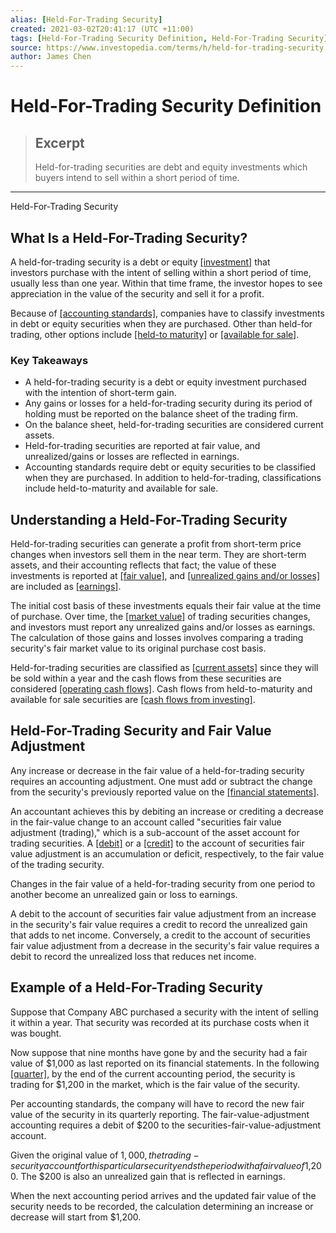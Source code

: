 ```yaml
---
alias: [Held-For-Trading Security]
created: 2021-03-02T20:41:17 (UTC +11:00)
tags: [Held-For-Trading Security Definition, Held-For-Trading Security]
source: https://www.investopedia.com/terms/h/held-for-trading-security.asp
author: James Chen
---
```


# Held-For-Trading Security Definition

> ## Excerpt
> Held-for-trading securities are debt and equity investments which buyers intend to sell within a short period of time.

---

Held-For-Trading Security
## What Is a Held-For-Trading Security?

A held-for-trading security is a debt or equity [[investment]](https://www.investopedia.com/terms/i/investment.asp) that investors purchase with the intent of selling within a short period of time, usually less than one year. Within that time frame, the investor hopes to see appreciation in the value of the security and sell it for a profit.

Because of [[accounting standards]](https://www.investopedia.com/terms/a/accounting-standard.asp), companies have to classify investments in debt or equity securities when they are purchased. Other than held-for trading, other options include [[held-to maturity]](https://www.investopedia.com/terms/h/held-to-maturity-security.asp) or [[available for sale]](https://www.investopedia.com/terms/a/available-for-sale-security.asp).

### Key Takeaways

-   A held-for-trading security is a debt or equity investment purchased with the intention of short-term gain.
-   Any gains or losses for a held-for-trading security during its period of holding must be reported on the balance sheet of the trading firm.
-   On the balance sheet, held-for-trading securities are considered current assets.
-   Held-for-trading securities are reported at fair value, and unrealized/gains or losses are reflected in earnings.
-   Accounting standards require debt or equity securities to be classified when they are purchased. In addition to held-for-trading, classifications include held-to-maturity and available for sale.

## Understanding a Held-For-Trading Security

Held-for-trading securities can generate a profit from short-term price changes when investors sell them in the near term. They are short-term assets, and their accounting reflects that fact; the value of these investments is reported at [[fair value]](https://www.investopedia.com/terms/f/fairvalue.asp), and [[unrealized gains and/or losses]](https://www.investopedia.com/ask/answers/04/021204.asp) are included as [[earnings]](https://www.investopedia.com/terms/e/earnings.asp).

The initial cost basis of these investments equals their fair value at the time of purchase. Over time, the [[market value]](https://www.investopedia.com/terms/m/marketvalue.asp) of trading securities changes, and investors must report any unrealized gains and/or losses as earnings. The calculation of those gains and losses involves comparing a trading security's fair market value to its original purchase cost basis.

Held-for-trading securities are classified as [[current assets]](https://www.investopedia.com/terms/c/currentassets.asp) since they will be sold within a year and the cash flows from these securities are considered [[operating cash flows]](https://www.investopedia.com/terms/c/cash-flow-from-operating-activities.asp). Cash flows from held-to-maturity and available for sale securities are [[cash flows from investing]](https://www.investopedia.com/terms/c/cashflowfinvestingactivities.asp).

## Held-For-Trading Security and Fair Value Adjustment

Any increase or decrease in the fair value of a held-for-trading security requires an accounting adjustment. One must add or subtract the change from the security's previously reported value on the [[financial statements]](https://www.investopedia.com/terms/f/financial-statements.asp).

An accountant achieves this by debiting an increase or crediting a decrease in the fair-value change to an account called "securities fair value adjustment (trading)," which is a sub-account of the asset account for trading securities. A [[debit]](https://www.investopedia.com/terms/d/debit.asp) or a [[credit]](https://www.investopedia.com/terms/c/credit.asp) to the account of securities fair value adjustment is an accumulation or deficit, respectively, to the fair value of the trading security.

Changes in the fair value of a held-for-trading security from one period to another become an unrealized gain or loss to earnings.

A debit to the account of securities fair value adjustment from an increase in the security's fair value requires a credit to record the unrealized gain that adds to net income. Conversely, a credit to the account of securities fair value adjustment from a decrease in the security's fair value requires a debit to record the unrealized loss that reduces net income.

## Example of a Held-For-Trading Security

Suppose that Company ABC purchased a security with the intent of selling it within a year. That security was recorded at its purchase costs when it was bought.

Now suppose that nine months have gone by and the security had a fair value of $1,000 as last reported on its financial statements. In the following [[quarter]](https://www.investopedia.com/terms/q/quarter.asp), by the end of the current accounting period, the security is trading for $1,200 in the market, which is the fair value of the security.

Per accounting standards, the company will have to record the new fair value of the security in its quarterly reporting. The fair-value-adjustment accounting requires a debit of $200 to the securities-fair-value-adjustment account.

Given the original value of $1,000, the trading-security account for this particular security ends the period with a fair value of $1,200. The $200 is also an unrealized gain that is reflected in earnings.

When the next accounting period arrives and the updated fair value of the security needs to be recorded, the calculation determining an increase or decrease will start from $1,200.
